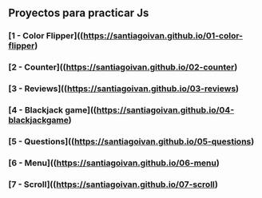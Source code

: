 ## Proyectos para practicar Js

### [1 - Color Flipper]((https://santiagoivan.github.io/01-color-flipper)

### [2 - Counter]((https://santiagoivan.github.io/02-counter)

### [3 - Reviews]((https://santiagoivan.github.io/03-reviews)

### [4 - Blackjack game]((https://santiagoivan.github.io/04-blackjackgame)

### [5 - Questions]((https://santiagoivan.github.io/05-questions)

### [6 - Menu]((https://santiagoivan.github.io/06-menu)

### [7 - Scroll]((https://santiagoivan.github.io/07-scroll)
